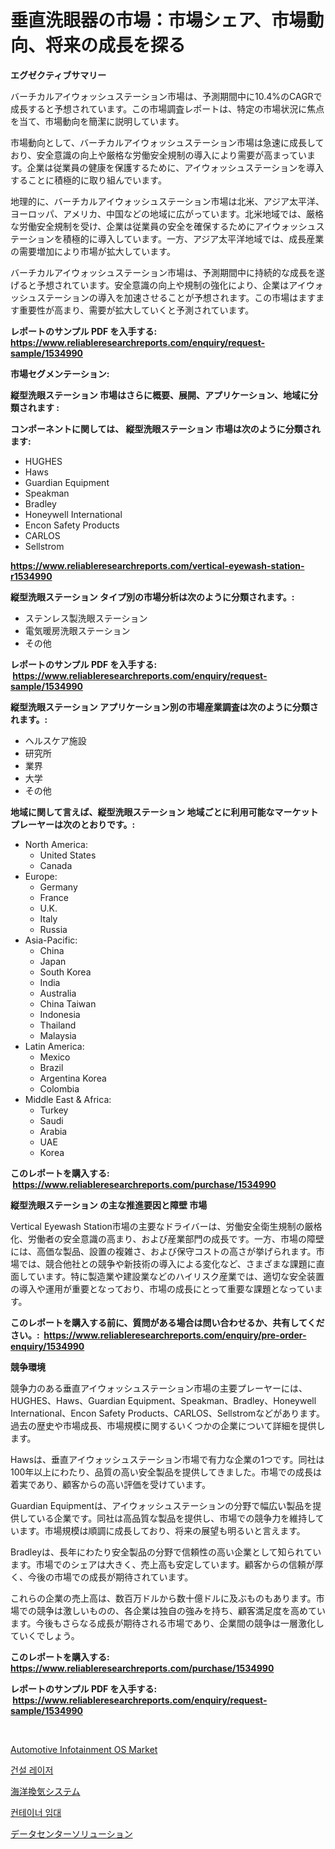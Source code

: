 <p><h1>垂直洗眼器の市場：市場シェア、市場動向、将来の成長を探る</h1></p><p><strong>エグゼクティブサマリー</strong></p>
<p><p>バーチカルアイウォッシュステーション市場は、予測期間中に10.4%のCAGRで成長すると予想されています。この市場調査レポートは、特定の市場状況に焦点を当て、市場動向を簡潔に説明しています。</p><p>市場動向として、バーチカルアイウォッシュステーション市場は急速に成長しており、安全意識の向上や厳格な労働安全規制の導入により需要が高まっています。企業は従業員の健康を保護するために、アイウォッシュステーションを導入することに積極的に取り組んでいます。</p><p>地理的に、バーチカルアイウォッシュステーション市場は北米、アジア太平洋、ヨーロッパ、アメリカ、中国などの地域に広がっています。北米地域では、厳格な労働安全規制を受け、企業は従業員の安全を確保するためにアイウォッシュステーションを積極的に導入しています。一方、アジア太平洋地域では、成長産業の需要増加により市場が拡大しています。</p><p>バーチカルアイウォッシュステーション市場は、予測期間中に持続的な成長を遂げると予想されています。安全意識の向上や規制の強化により、企業はアイウォッシュステーションの導入を加速させることが予想されます。この市場はますます重要性が高まり、需要が拡大していくと予測されています。</p></p>
<p><strong>レポートのサンプル PDF を入手する: <a href="https://www.reliableresearchreports.com/enquiry/request-sample/1534990">https://www.reliableresearchreports.com/enquiry/request-sample/1534990</a></strong></p>
<p><strong>市場セグメンテーション:</strong></p>
<p><strong> 縦型洗眼ステーション 市場はさらに概要、展開、アプリケーション、地域に分類されます :</strong></p>
<p><strong>コンポーネントに関しては、 縦型洗眼ステーション 市場は次のように分類されます: &nbsp;</strong></p>
<p><ul><li>HUGHES</li><li>Haws</li><li>Guardian Equipment</li><li>Speakman</li><li>Bradley</li><li>Honeywell International</li><li>Encon Safety Products</li><li>CARLOS</li><li>Sellstrom</li></ul></p>
<p><strong><a href="https://www.reliableresearchreports.com/vertical-eyewash-station-r1534990">https://www.reliableresearchreports.com/vertical-eyewash-station-r1534990</a></strong></p>
<p><strong> 縦型洗眼ステーション タイプ別の市場分析は次のように分類されます。:</strong></p>
<p><ul><li>ステンレス製洗眼ステーション</li><li>電気暖房洗眼ステーション</li><li>その他</li></ul></p>
<p><strong>レポートのサンプル PDF を入手する: &nbsp;<a href="https://www.reliableresearchreports.com/enquiry/request-sample/1534990">https://www.reliableresearchreports.com/enquiry/request-sample/1534990</a></strong></p>
<p><strong> 縦型洗眼ステーション アプリケーション別の市場産業調査は次のように分類されます。:</strong></p>
<p><ul><li>ヘルスケア施設</li><li>研究所</li><li>業界</li><li>大学</li><li>その他</li></ul></p>
<p><strong>地域に関して言えば、縦型洗眼ステーション 地域ごとに利用可能なマーケットプレーヤーは次のとおりです。:</strong></p>
<p><ul>
    <li>
        North America:
        <ul>
            <li>United States</li>
            <li>Canada</li>
        </ul>
    </li>
    <li>
        Europe:
        <ul>
            <li>Germany</li>
            <li>France</li>
            <li>U.K.</li>
            <li>Italy</li>
            <li>Russia</li>
        </ul>
    </li>
    <li>
        Asia-Pacific:
        <ul>
            <li>China</li>
            <li>Japan</li>
            <li>South Korea</li>
            <li>India</li>
            <li>Australia</li>
            <li>China Taiwan</li>
            <li>Indonesia</li>
            <li>Thailand</li>
            <li>Malaysia</li>
        </ul>
    </li>
    <li>
        Latin America:
        <ul>
            <li>Mexico</li>
            <li>Brazil</li>
            <li>Argentina Korea</li>
            <li>Colombia</li>
        </ul>
    </li>
    <li>
        Middle East & Africa:
        <ul>
            <li>Turkey</li>
            <li>Saudi</li>
            <li>Arabia</li>
            <li>UAE</li>
            <li>Korea</li>
        </ul>
    </li>
    </ul></p>
<p><strong>このレポートを購入する: &nbsp;<a href="https://www.reliableresearchreports.com/purchase/1534990">https://www.reliableresearchreports.com/purchase/1534990</a></strong></p>
<p><strong>縦型洗眼ステーション の主な推進要因と障壁 市場</strong></p>
<p><p>Vertical Eyewash Station市場の主要なドライバーは、労働安全衛生規制の厳格化、労働者の安全意識の高まり、および産業部門の成長です。一方、市場の障壁には、高価な製品、設置の複雑さ、および保守コストの高さが挙げられます。市場では、競合他社との競争や新技術の導入による変化など、さまざまな課題に直面しています。特に製造業や建設業などのハイリスク産業では、適切な安全装置の導入や運用が重要となっており、市場の成長にとって重要な課題となっています。</p></p>
<p><strong>このレポートを購入する前に、質問がある場合は問い合わせるか、共有してください。:&nbsp; <a href="https://www.reliableresearchreports.com/enquiry/pre-order-enquiry/1534990">https://www.reliableresearchreports.com/enquiry/pre-order-enquiry/1534990</a></strong></p>
<p><strong>競争環境</strong></p>
<p><p>競争力のある垂直アイウォッシュステーション市場の主要プレーヤーには、HUGHES、Haws、Guardian Equipment、Speakman、Bradley、Honeywell International、Encon Safety Products、CARLOS、Sellstromなどがあります。過去の歴史や市場成長、市場規模に関するいくつかの企業について詳細を提供します。</p><p>Hawsは、垂直アイウォッシュステーション市場で有力な企業の1つです。同社は100年以上にわたり、品質の高い安全製品を提供してきました。市場での成長は着実であり、顧客からの高い評価を受けています。</p><p>Guardian Equipmentは、アイウォッシュステーションの分野で幅広い製品を提供している企業です。同社は高品質な製品を提供し、市場での競争力を維持しています。市場規模は順調に成長しており、将来の展望も明るいと言えます。</p><p>Bradleyは、長年にわたり安全製品の分野で信頼性の高い企業として知られています。市場でのシェアは大きく、売上高も安定しています。顧客からの信頼が厚く、今後の市場での成長が期待されています。</p><p>これらの企業の売上高は、数百万ドルから数十億ドルに及ぶものもあります。市場での競争は激しいものの、各企業は独自の強みを持ち、顧客満足度を高めています。今後もさらなる成長が期待される市場であり、企業間の競争は一層激化していくでしょう。</p></p>
<p><strong>このレポートを購入する: &nbsp; <a href="https://www.reliableresearchreports.com/purchase/1534990">https://www.reliableresearchreports.com/purchase/1534990</a></strong></p>
<p><strong>レポートのサンプル PDF を入手する: &nbsp;<a href="https://www.reliableresearchreports.com/enquiry/request-sample/1534990">https://www.reliableresearchreports.com/enquiry/request-sample/1534990</a></strong><strong></strong></p>
<p>&nbsp;</p>
<p><p><a href="https://issuu.com/reportprime-2/docs/automotive-infotainment-os-market-size-2030.pptx">Automotive Infotainment OS Market</a></p><p><a href="https://github.com/Skyleitney456456/Market-Research-Report-List-1/blob/main/259291316873.md">건설 레이저</a></p><p><a href="https://github.com/cbigkbh02719/Market-Research-Report-List-1/blob/main/122903218387.md">海洋換気システム</a></p><p><a href="https://github.com/iansanftyord09878/Market-Research-Report-List-1/blob/main/866084916874.md">컨테이너 임대</a></p><p><a href="https://github.com/mreklxf44233/Market-Research-Report-List-1/blob/main/115771418386.md">データセンターソリューション</a></p></p>
